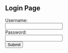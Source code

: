 <html>
<body>

<h2>Login Page</h2>

<form>
  <label for="username">Username:</label><br>
  <input type="text" id="username" name="username"><br>
  <label for="password">Password:</label><br>
  <input type="text" id="password" name="password"><br>
  <input type="submit" value="Submit">
</form>


</body>
</html>